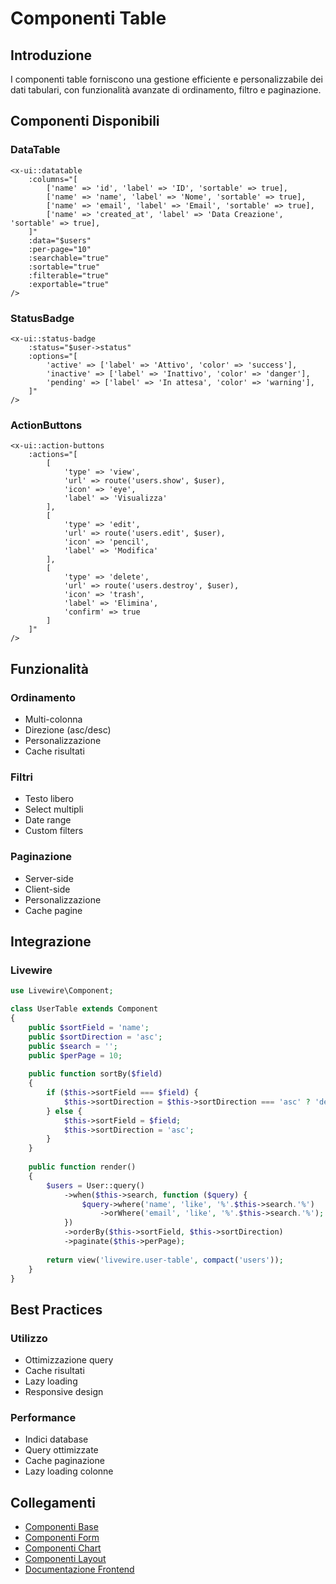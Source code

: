 # Componenti Table

## Introduzione
I componenti table forniscono una gestione efficiente e personalizzabile dei dati tabulari, con funzionalità avanzate di ordinamento, filtro e paginazione.

## Componenti Disponibili

### DataTable
```blade
<x-ui::datatable 
    :columns="[
        ['name' => 'id', 'label' => 'ID', 'sortable' => true],
        ['name' => 'name', 'label' => 'Nome', 'sortable' => true],
        ['name' => 'email', 'label' => 'Email', 'sortable' => true],
        ['name' => 'created_at', 'label' => 'Data Creazione', 'sortable' => true],
    ]"
    :data="$users"
    :per-page="10"
    :searchable="true"
    :sortable="true"
    :filterable="true"
    :exportable="true"
/>
```

### StatusBadge
```blade
<x-ui::status-badge 
    :status="$user->status"
    :options="[
        'active' => ['label' => 'Attivo', 'color' => 'success'],
        'inactive' => ['label' => 'Inattivo', 'color' => 'danger'],
        'pending' => ['label' => 'In attesa', 'color' => 'warning'],
    ]"
/>
```

### ActionButtons
```blade
<x-ui::action-buttons 
    :actions="[
        [
            'type' => 'view',
            'url' => route('users.show', $user),
            'icon' => 'eye',
            'label' => 'Visualizza'
        ],
        [
            'type' => 'edit',
            'url' => route('users.edit', $user),
            'icon' => 'pencil',
            'label' => 'Modifica'
        ],
        [
            'type' => 'delete',
            'url' => route('users.destroy', $user),
            'icon' => 'trash',
            'label' => 'Elimina',
            'confirm' => true
        ]
    ]"
/>
```

## Funzionalità

### Ordinamento
- Multi-colonna
- Direzione (asc/desc)
- Personalizzazione
- Cache risultati

### Filtri
- Testo libero
- Select multipli
- Date range
- Custom filters

### Paginazione
- Server-side
- Client-side
- Personalizzazione
- Cache pagine

## Integrazione

### Livewire
```php
use Livewire\Component;

class UserTable extends Component
{
    public $sortField = 'name';
    public $sortDirection = 'asc';
    public $search = '';
    public $perPage = 10;
    
    public function sortBy($field)
    {
        if ($this->sortField === $field) {
            $this->sortDirection = $this->sortDirection === 'asc' ? 'desc' : 'asc';
        } else {
            $this->sortField = $field;
            $this->sortDirection = 'asc';
        }
    }
    
    public function render()
    {
        $users = User::query()
            ->when($this->search, function ($query) {
                $query->where('name', 'like', '%'.$this->search.'%')
                    ->orWhere('email', 'like', '%'.$this->search.'%');
            })
            ->orderBy($this->sortField, $this->sortDirection)
            ->paginate($this->perPage);
            
        return view('livewire.user-table', compact('users'));
    }
}
```

## Best Practices

### Utilizzo
- Ottimizzazione query
- Cache risultati
- Lazy loading
- Responsive design

### Performance
- Indici database
- Query ottimizzate
- Cache paginazione
- Lazy loading colonne

## Collegamenti
- [Componenti Base](./base-components.md)
- [Componenti Form](./form-components.md)
- [Componenti Chart](./chart-components.md)
- [Componenti Layout](./layout-components.md)
- [Documentazione Frontend](../Cms/docs/frontend-architecture.md) 